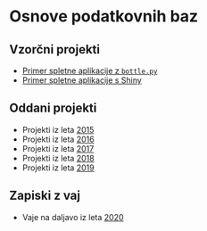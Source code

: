 # Osnove podatkovnih baz


## Vzorčni projekti

* [Primer spletne aplikacije z `bottle.py`](https://github.com/jaanos/OPB-bottle)
* [Primer spletne aplikacije s Shiny](https://github.com/jaanos/OPB-shiny)


## Oddani projekti

* Projekti iz leta [2015](https://github.com/alenFMF/OPB14-15/tree/master/oddaje)
* Projekti iz leta [2016](https://github.com/jaanos/OPB/oddaje/2016)
* Projekti iz leta [2017](https://github.com/jaanos/OPB/oddaje/2017)
* Projekti iz leta [2018](https://github.com/jaanos/OPB/oddaje/2018)
* Projekti iz leta [2019](https://github.com/jaanos/OPB/oddaje/2019)

## Zapiski z vaj

* Vaje na daljavo iz leta [2020](2020/)

